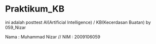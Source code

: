 # Praktikum_KB
ini adalah posttest AI(Artificial Intelligence) / KB(Kecerdasan Buatan) by 059_Nizar

Nama : Muhammad Nizar //
NIM : 2009106059

